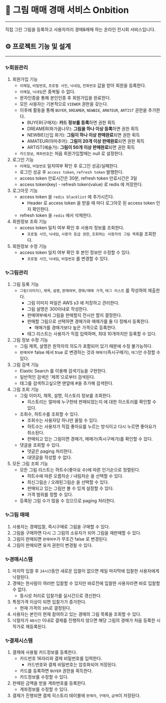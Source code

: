 # 🎨 그림 매매 경매 서비스 Onbition

---
직접 그린 그림을 등록하고 사용자끼리 경매&매매 하는 온라인 전시회 서비스입니다.

## ⚙️ 프로젝트 기능 및 설계

---

### ✨회원관리
1. 회원가입 기능
   - `이메일`, `비밀번호`, `프로필 사진`, `닉네임`, `전화번호` 값을 받아 회원을 등록한다.
   - `이메일`, `닉네임`은 중복될 수 없다.
   - 문자인증을 통해 본인인증 후 회원가입을 완료한다.
   - 모든 사용자는 기본적으로 `VIEWER` 권한을 갖는다.
   - 이후에 활동을 통해 `BUYER`, `DREAMER`, `NEWBIE`, `AMATEUR`, `ARTIST` 권한을 추가한다.
     - BUYER(구매자): **카드 정보를 등록**하면 권한 획득
     - DREAMER(화가꿈나무): **그림을 하나 이상 등록**하면 권한 획득
     - NEWBIE(신입 화가): **그림이 하나 이상 판매완료**되면 권한 획득
     - AMATEUR(아마추어): **그림이 20개 이상 판매완료**되면 권한 획득
     - ARTIST(예술가): **그림이 50개 이상 판매완료**되면 권한 획득
   - `카드정보`, `계좌번호`는 처음 회원가입할때는 null 로 설정한다.
2. 로그인 기능
    - `이메일`, `비밀번호` 일치여부 확인 후 로그인 성공/실패한다.
    - 로그인 성공 후 `access token`, `refresh token` 발행한다.
    - access token 만료시간은 30분, refresh token 만료시간은 3일
    - access token(key) - refresh token(value) 로 redis 에 저장한다.
3. 로그아웃 기능
   - access token 을 `redis blacklist` 에 추가시킨다.
     - Header 로 access token 을 받을 때 마다 로그아웃 된 access token 인지 확인한다.
   - refresh token 을 `redis` 에서 삭제한다.
4. 회원정보 조회 기능
   - access token 일치 여부 확인 후 사용자 정보를 조회한다.
     - `프로필 사진`, `닉네임`, `사용자 등급 권한`, `조회하는 사용자의 그림 목록`을 조회한다.
5. 회원정보 수정 기능
   - access token 일치 여부 확인 후 본인 정보만 수정할 수 있다.
     - `프로필 사진`, `닉네임`, `비밀번호` 를 변경할 수 있다.

### ✨그림관리
1. 그림 등록 기능
   - `그림(이미지)`, `제목`, `설명`, `판매여부`, `경매/매매 가격`, `태그 리스트` 를 작성하여 제출한다.
     - 그림 이미지 파일은 AWS s3 에 저장하고 관리한다.
     - 그림 설명은 300이내로 작성한다.
     - 판매여부에서 그림을 판매할지 전시만 할지 결정한다.
     - 판매할 그림으로 선택하면 경매가와 매매가를 둘 다 정해서 등록한다.
       - 매매가를 경매가보다 높은 가격으로 등록한다.
     - 태그 리스트는 사용자가 직접 입력하며, 최대 10개까지만 등록할 수 있다.
2. 그림 정보 수정 기능
   - 그림 제목, 설명은 원작자의 의도가 포함되어 있기 때문에 수정 불가능하다.
   - `판매여부` false 에서 true 로 변경하는 것과 `매매가`(즉시구매가), `태그`만 수정할 수 있다.
3. 그림 검색 기능
   - Elastic Search 를 이용해 검색기능을 구현한다.
   - 일반적인 검색은 '제목'으로부터 검색된다.
   - 태그를 검색하고싶으면 맨앞에 #을 추가해 검색한다.
4. 그림 조회 기능
   - 그림 이미지, 제목, 설명, 히스토리 정보를 조회한다.
     - 히스토리는 얼마에 누구한테 판매되었는지 에 대한 히스토리를 확인할 수 있다.
   - 조회수, 하트수를 조회할 수 있다.
     - 조회수는 사용자당 하나만 올릴 수 있다.
     - 하트수는 사용자가 직접 좋아요를 누르는 방식이고 다시 누르면 좋아요가 취소된다.
     - 판매되고 있는 그림이면 경매가, 매매가(즉시구매가)를 확인할 수 있다.
   - 댓글을 조회할 수 있다.
     - 댓글은 paging 처리한다.
     - 대댓글을 작성할 수 없다.
5. 모든 그림 조회 기능
   - 모든 그림 리스트는 하트수(좋아요 수)에 따른 인기순으로 정렬된다.
     - 하트수에 따른 오름차순 / 내림차순 을 선택할 수 있다.
     - 최신그림순 / 오래된그림순 을 선택할 수 있다.
     - 판매되고 있는 그림만 볼 수 있게 설정할 수 있다.
     - 가격 범위를 정할 수 있다.
   - 등록된 그림 수가 많을 수 있으므로 paging 처리한다.

### ✨그림 매매
1. 사용자는 경매입찰, 즉시구매로 그림을 구매할 수 있다.
2. 그림을 구매하면 다시 그 그림의 소유자가 되어 그림을 재판매할 수 있다.
3. 그림이 판매되면 `판매여부`가 무조건 false 로 변경된다.
4. 그림이 판매되면 유저 권한이 변경될 수 있다.

### ✨경매시스템
1. 마지막 입찰 후 `24시간`동안 새로운 입찰이 없으면 제일 마지막에 입찰한 사용자에게 낙찰된다.
2. 경매는 한사람이 여러번 입찰할 수 있지만 바로전에 입찰한 사용자라면 바로 입찰할 수 없다.
   - 동시성 처리로 입찰가를 실시간으로 갱신한다.
3. 특정가격 이상이 되면 입찰가가 증가한다.
   - 현재 가격의 `10%`로 결정된다.
4. 사용자는 본인이 현재 참여하고 있는 경매의 그림 목록을 조회할 수 있다.
5. 낙찰자가 `48시간` 이내로 결제를 진행하지 않으면 해당 그림의 경매가 처음 등록한 시작가로 재등록된다.

### ✨결제시스템
1. 결제에 사용될 카드정보를 등록한다.
   - 카드번호 16자리와 결제 비밀번호를 입력한다.
     - 카드번호와 결제 비밀번호는 암호화되어 저장된다.
   - 카드를 등록하면 `BUYER` 권한을 획득한다.
   - 카드정보를 수정할 수 있다.
2. 판매된 금액을 받을 계좌번호를 등록한다.
   - 계좌정보를 수정할 수 있다.
3. 결제가 진행되면 결제 히스토리 테이블에 `판매자`, `구매자`, `금액`이 저장된다.